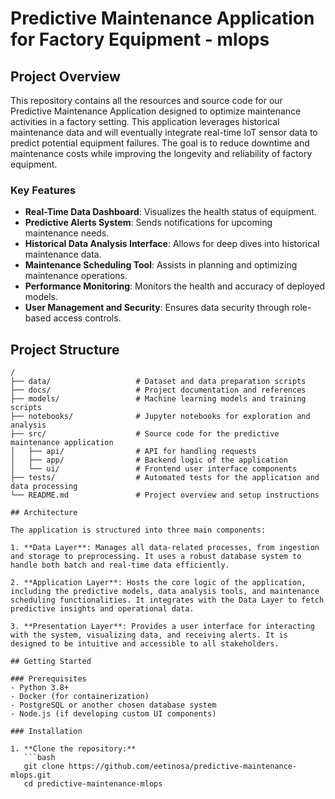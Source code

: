 # Predictive Maintenance Application for Factory Equipment - mlops

## Project Overview

This repository contains all the resources and source code for our Predictive Maintenance Application designed to optimize maintenance activities in a factory setting. This application leverages historical maintenance data and will eventually integrate real-time IoT sensor data to predict potential equipment failures. The goal is to reduce downtime and maintenance costs while improving the longevity and reliability of factory equipment.

### Key Features
- **Real-Time Data Dashboard**: Visualizes the health status of equipment.
- **Predictive Alerts System**: Sends notifications for upcoming maintenance needs.
- **Historical Data Analysis Interface**: Allows for deep dives into historical maintenance data.
- **Maintenance Scheduling Tool**: Assists in planning and optimizing maintenance operations.
- **Performance Monitoring**: Monitors the health and accuracy of deployed models.
- **User Management and Security**: Ensures data security through role-based access controls.

## Project Structure

```plaintext
/
├── data/                   # Dataset and data preparation scripts
├── docs/                   # Project documentation and references
├── models/                 # Machine learning models and training scripts
├── notebooks/              # Jupyter notebooks for exploration and analysis
├── src/                    # Source code for the predictive maintenance application
│   ├── api/                # API for handling requests
│   ├── app/                # Backend logic of the application
│   └── ui/                 # Frontend user interface components
├── tests/                  # Automated tests for the application and data processing
└── README.md               # Project overview and setup instructions

## Architecture

The application is structured into three main components:

1. **Data Layer**: Manages all data-related processes, from ingestion and storage to preprocessing. It uses a robust database system to handle both batch and real-time data efficiently.

2. **Application Layer**: Hosts the core logic of the application, including the predictive models, data analysis tools, and maintenance scheduling functionalities. It integrates with the Data Layer to fetch predictive insights and operational data.

3. **Presentation Layer**: Provides a user interface for interacting with the system, visualizing data, and receiving alerts. It is designed to be intuitive and accessible to all stakeholders.

## Getting Started

### Prerequisites
- Python 3.8+
- Docker (for containerization)
- PostgreSQL or another chosen database system
- Node.js (if developing custom UI components)

### Installation

1. **Clone the repository:**
   ```bash
   git clone https://github.com/eetinosa/predictive-maintenance-mlops.git
   cd predictive-maintenance-mlops
